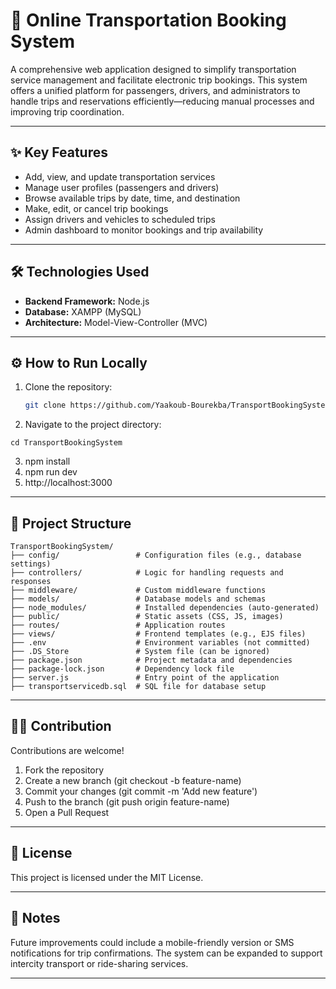 # 🚌 Online Transportation Booking System

A comprehensive web application designed to simplify transportation service management and facilitate electronic trip bookings. This system offers a unified platform for passengers, drivers, and administrators to handle trips and reservations efficiently—reducing manual processes and improving trip coordination.

---

## ✨ Key Features

- Add, view, and update transportation services  
- Manage user profiles (passengers and drivers)  
- Browse available trips by date, time, and destination  
- Make, edit, or cancel trip bookings  
- Assign drivers and vehicles to scheduled trips  
- Admin dashboard to monitor bookings and trip availability

---

## 🛠 Technologies Used

- **Backend Framework:** Node.js  
- **Database:** XAMPP (MySQL)  
- **Architecture:** Model-View-Controller (MVC)

---

## ⚙️ How to Run Locally

1. Clone the repository:

   ```bash
   git clone https://github.com/Yaakoub-Bourekba/TransportBookingSystem.git
2. Navigate to the project directory: 
```
cd TransportBookingSystem
```
3. npm install
4. npm run dev
5. http://localhost:3000

---

## 📁 Project Structure

```
TransportBookingSystem/
├── config/                 # Configuration files (e.g., database settings)
├── controllers/            # Logic for handling requests and responses
├── middleware/             # Custom middleware functions
├── models/                 # Database models and schemas
├── node_modules/           # Installed dependencies (auto-generated)
├── public/                 # Static assets (CSS, JS, images)
├── routes/                 # Application routes
├── views/                  # Frontend templates (e.g., EJS files)
├── .env                    # Environment variables (not committed)
├── .DS_Store               # System file (can be ignored)
├── package.json            # Project metadata and dependencies
├── package-lock.json       # Dependency lock file
├── server.js               # Entry point of the application
├── transportservicedb.sql  # SQL file for database setup
```
---

## 🧑‍💻 Contribution

Contributions are welcome!
1. Fork the repository
2. Create a new branch (git checkout -b feature-name)
3. Commit your changes (git commit -m 'Add new feature')
4. Push to the branch (git push origin feature-name)
5. Open a Pull Request

---

## 📜 License

This project is licensed under the MIT License.

---

 ## 📌 Notes
 
Future improvements could include a mobile-friendly version or SMS notifications for trip confirmations.
The system can be expanded to support intercity transport or ride-sharing services.

---

